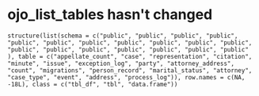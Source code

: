 # ojo_list_tables hasn't changed

    structure(list(schema = c("public", "public", "public", "public", 
    "public", "public", "public", "public", "public", "public", "public", 
    "public", "public", "public", "public", "public", "public", "public"
    ), table = c("appellate_count", "case", "representation", "citation", 
    "minute", "issue", "exception_log", "party", "attorney_address", 
    "count", "migrations", "person_record", "marital_status", "attorney", 
    "case_type", "event", "address", "process_log")), row.names = c(NA, 
    -18L), class = c("tbl_df", "tbl", "data.frame"))

